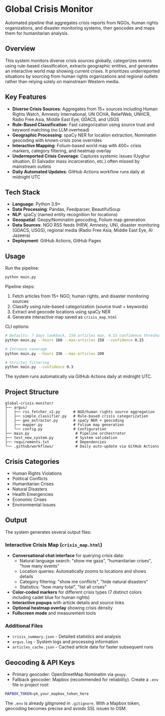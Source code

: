 # Global Crisis Monitor

Automated pipeline that aggregates crisis reports from NGOs, human rights organizations, and disaster monitoring systems, then geocodes and maps them for humanitarian analysis.

## Overview

This system monitors diverse crisis sources globally, categorizes events using rule-based classification, extracts geographic entities, and generates an interactive world map showing current crises. It prioritizes underreported situations by sourcing from human rights organizations and regional outlets rather than relying solely on mainstream Western media.

## Key Features

- **Diverse Crisis Sources**: Aggregates from 15+ sources including Human Rights Watch, Amnesty International, UN OCHA, ReliefWeb, UNHCR, Radio Free Asia, Middle East Eye, GDACS, and USGS
- **Rule-Based Classification**: Fast categorization using source trust and keyword matching (no LLM overhead)
- **Geographic Processing**: spaCy NER for location extraction, Nominatim geocoding with known crisis zone overrides
- **Interactive Mapping**: Folium-based world map with 400+ crisis markers, category filtering, and heatmap overlay
- **Underreported Crisis Coverage**: Captures systemic issues (Uyghur situation, El Salvador mass incarceration, etc.) often missed by mainstream outlets
- **Daily Automated Updates**: GitHub Actions workflow runs daily at midnight UTC

## Tech Stack

- **Language**: Python 3.9+
- **Data Processing**: Pandas, Feedparser, BeautifulSoup
- **NLP**: spaCy (named entity recognition for locations)
- **Geospatial**: Geopy/Nominatim geocoding, Folium map generation
- **Data Sources**: NGO RSS feeds (HRW, Amnesty, UN), disaster monitoring (GDACS, USGS), regional media (Radio Free Asia, Middle East Eye, Al Jazeera)
- **Deployment**: GitHub Actions, GitHub Pages

## Usage

Run the pipeline:
```bash
python main.py
```

Pipeline steps:
1. Fetch articles from 15+ NGO, human rights, and disaster monitoring sources
2. Classify using rule-based categorization (source trust + keywords)
3. Extract and geocode locations using spaCy NER
4. Generate interactive map saved as `crisis_map.html`

CLI options:
```bash
# Defaults: 7 days lookback, 150 articles max, 0.15 confidence threshold
python main.py --hours 168 --max-articles 150 --confidence 0.15

# Increase coverage
python main.py --hours 336 --max-articles 200

# Stricter filtering
python main.py --confidence 0.3
```

The system runs automatically via GitHub Actions daily at midnight UTC.

## Project Structure

```
global-crisis-monitor/
├── argus/
│   ├── rss_fetcher_v2.py      # NGO/human rights source aggregation
│   ├── simple_classifier.py   # Rule-based crisis categorization
│   ├── geo_extractor.py       # spaCy NER + geocoding
│   ├── mapper.py              # Folium map generation
│   └── config.py              # Configuration
├── main.py                     # Pipeline orchestrator
├── test_new_system.py          # System validation
├── requirements.txt            # Dependencies
└── .github/workflows/          # Daily auto-update via GitHub Actions
```

## Crisis Categories

- Human Rights Violations
- Political Conflicts
- Humanitarian Crises
- Natural Disasters
- Health Emergencies
- Economic Crises
- Environmental Issues

## Output

The system generates several output files:

### Interactive Crisis Map (`crisis_map.html`)
- **Conversational chat interface** for querying crisis data:
  - Natural language search: "show me gaza", "humanitarian crises", "how many events"
  - Location queries: Automatically zooms to locations and shows details
  - Category filtering: "show me conflicts", "hide natural disasters"
  - Statistics: "how many total", "list all crises"
- **Color-coded markers** for different crisis types (7 distinct colors including cadet blue for human rights)
- **Interactive popups** with article details and source links  
- **Optional heatmap overlay** showing crisis density
- **Fullscreen mode** and measurement tools

### Additional Files
- `crisis_summary.json` - Detailed statistics and analysis
- `argus.log` - System logs and processing information
- `articles_cache.json` - Cached article data for faster subsequent runs

## Geocoding & API Keys

- Primary geocoder: OpenStreetMap Nominatim via `geopy`.
- Fallback geocoder: Mapbox (recommended for reliability). Create a `.env` file in project root:

```bash
MAPBOX_TOKEN=pk_your_mapbox_token_here
```

The `.env` is already gitignored in `.gitignore`. With a Mapbox token, geocoding becomes precise and avoids SSL issues to OSM.

